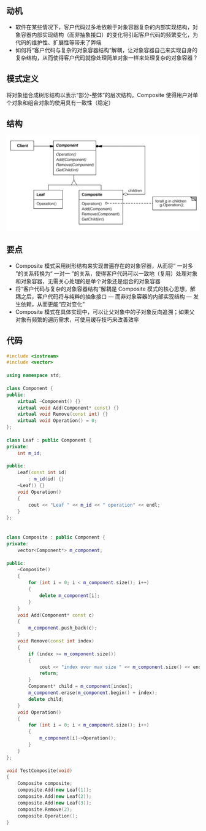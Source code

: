 ## 动机
- 软件在某些情况下，客户代码过多地依赖于对象容器复杂的内部实现结构，对象容器内部实现结构（而非抽象接口）的变化将引起客户代码的频繁变化，为代码的维护性、扩展性等带来了弊端
- 如何将“客户代码与复杂的对象容器结构”解耦，让对象容器自己来实现自身的复杂结构，从而使得客户代码就像处理简单对象一样来处理复杂的对象容器？

## 模式定义
将对象组合成树形结构以表示“部分-整体”的层次结构。Composite 使得用户对单个对象和组合对象的使用具有一致性（稳定）

## 结构

![在这里插入图片描述](./pics/%E7%BB%84%E5%90%88%E6%A8%A1%E5%BC%8F.jpeg)

## 要点
- Composite 模式采用树形结构来实现普遍存在的对象容器，从而将“ 一对多 ”的关系转换为“ 一对一 ”的关系，使得客户代码可以一致地（复用）处理对象和对象容器，无需关心处理的是单个对象还是组合的对象容器
- 将“客户代码与复杂的对象容器结构”解耦是 Composite 模式的核心思想，解耦之后，客户代码将与纯粹的抽象接口 — 而非对象容器的内部实现结构 — 发生依赖，从而更能“应对变化”
- Composite 模式在具体实现中，可以让父对象中的子对象反向追溯；如果父对象有频繁的遍历需求，可使用缓存技巧来改善效率

## 代码

```cpp
#include <iostream>
#include <vector>

using namespace std;

class Component {
public:
    virtual ~Component() {}
    virtual void Add(Component* const) {}
    virtual void Remove(const int) {}
    virtual void Operation() = 0;
};

class Leaf : public Component {
private:
    int m_id;

public:
    Leaf(const int id)
        : m_id(id) {}
    ~Leaf() {}
    void Operation()
    {
        cout << "Leaf " << m_id << " operation" << endl;
    }
};


class Composite : public Component {
private:
    vector<Component*> m_component;

public:
    ~Composite()
    {
        for (int i = 0; i < m_component.size(); i++)
        {
            delete m_component[i];
        }
    }
    void Add(Component* const c)
    {
        m_component.push_back(c);
    }
    void Remove(const int index)
    {
        if (index >= m_component.size())
        {
            cout << "index over max size " << m_component.size() << endl;
            return;
        }
        Component* child = m_component[index];
        m_component.erase(m_component.begin() + index);
        delete child;
    }
    void Operation()
    {
        for (int i = 0; i < m_component.size(); i++)
        {
            m_component[i]->Operation();
        }
    }
};

void TestComposite(void)
{
    Composite composite;
    composite.Add(new Leaf(1));
    composite.Add(new Leaf(2));
    composite.Add(new Leaf(3));
    composite.Remove(2);
    composite.Operation();
}
```